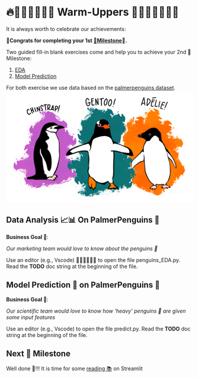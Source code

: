 # 🔥🏋🏽‍♂️🏋🏽‍♀️ Warm-Uppers 🏋🏽‍♂️🏋🏽‍♀️🔥
It is always worth to celebrate our achievements:

__🎉Congrats for completing your 1st [🗿Milestone](../README.md#environment-🌀-and-installation-👩🏽‍🔧👨🏽‍🔧)🎉.__

Two guided fill-in blank exercises come and help you to achieve your 2nd 🗿Milestone:
1. [EDA](#data-analysis-📈📊-on-palmerpenguins-🐧)
2. [Model Prediction](#model-prediction-🔮-on-palmerpenguins-🐧)

For both exercise we use data based on the [palmerpenguins dataset](https://allisonhorst.github.io/palmerpenguins/).
![Here the penguins](../streamlit_exercise/penguins.png)

## Data Analysis 📈📊 On PalmerPenguins 🐧
__Business Goal 🎯__:

*Our marketing team would love to know about the penguins 🐧*

Use an editor (e.g., Vscode) 👩🏽‍💻🧑🏽‍💻 to open the file penguins_EDA.py. Read the __TODO__ doc string at the beginning of the file. 


## Model Prediction 🔮 on PalmerPenguins 🐧
__Business Goal 🎯__:

*Our scientific team would love to know how 'heavy' penguins 🐧 are given some input features*

Use an editor (e.g., Vscode) to open the file predict.py. Read the __TODO__ doc string at the beginning of the file. 

## Next 🗿 Milestone
Well done 🎉!!! It is time for some [reading 📚](../streamlit_exercise/streamlit.md) on Streamlit
